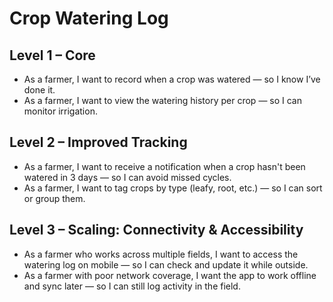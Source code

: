 # Crop Watering Log

## Level 1 – Core
- As a farmer, I want to record when a crop was watered — so I know I’ve done it.
- As a farmer, I want to view the watering history per crop — so I can monitor irrigation.

## Level 2 – Improved Tracking
- As a farmer, I want to receive a notification when a crop hasn't been watered in 3 days — so I can avoid missed cycles.
- As a farmer, I want to tag crops by type (leafy, root, etc.) — so I can sort or group them.

## Level 3 – Scaling: Connectivity & Accessibility
- As a farmer who works across multiple fields, I want to access the watering log on mobile — so I can check and update it while outside.
- As a farmer with poor network coverage, I want the app to work offline and sync later — so I can still log activity in the field.

